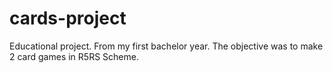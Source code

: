 cards-project
=============

Educational project. From my first bachelor year. The objective was to make 2 card games in R5RS Scheme.